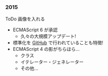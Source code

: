 ### 2015

ToDo 画像を入れる

* ECMAScript 6 が承認
  - 久々の大規模アップデート!
* 標準化を [GitHub](https://github.com/tc39/ecma262) で行われていることも特徴!
* ECMAScript 4 の影がちらほら...
  - クラス
  - イテレーター・ジェネレーター
  - その他...
